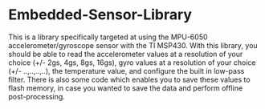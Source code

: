 # Embedded-Sensor-Library

This is a library specifically targeted at using the MPU-6050 accelerometer/gyroscope sensor with the TI MSP430. With this library, you 
should be able to read the accelerometer values at a resolution of your choice (+/- 2gs, 4gs, 8gs, 16gs), gyro values at a resolution 
of your choice (+/- ..,..,..,..), the temperature value, and configure the built in low-pass filter. There is also some code which
enables you to save these values to flash memory, in case you wanted to save the data and perform offline post-processing.
